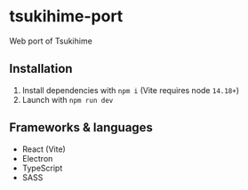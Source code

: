 # tsukihime-port
Web port of Tsukihime

## Installation
1) Install dependencies with `npm i` (Vite requires node `14.18+`)
2) Launch with `npm run dev`

## Frameworks & languages
- React (Vite)
- Electron
- TypeScript
- SASS
